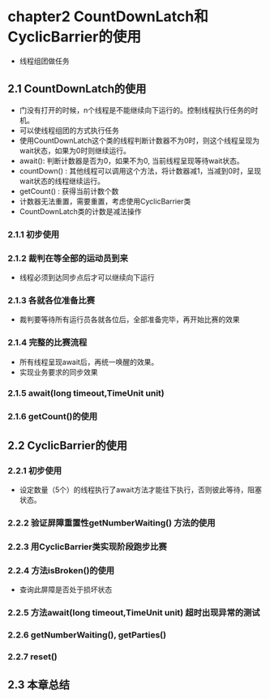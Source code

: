 # chapter2 CountDownLatch和CyclicBarrier的使用
- 线程组团做任务
## 2.1 CountDownLatch的使用
- 门没有打开的时候，n个线程是不能继续向下运行的。控制线程执行任务的时机。
- 可以使线程组团的方式执行任务
- 使用CountDownLatch这个类的线程判断计数器不为0时，则这个线程呈现为wait状态，如果为0时则继续运行。
- await(): 判断计数器是否为0，如果不为0, 当前线程呈现等待wait状态。
- countDown() : 其他线程可以调用这个方法，将计数器减1，当减到0时，呈现wait状态的线程继续运行。
- getCount() : 获得当前计数个数
- 计数器无法重置，需要重置，考虑使用CyclicBarrier类
- CountDownLatch类的计数是减法操作
### 2.1.1 初步使用

### 2.1.2 裁判在等全部的运动员到来
- 线程必须到达同步点后才可以继续向下运行

### 2.1.3 各就各位准备比赛
- 裁判要等待所有运行员各就各位后，全部准备完毕，再开始比赛的效果

### 2.1.4 完整的比赛流程
- 所有线程呈现await后，再统一唤醒的效果。
- 实现业务要求的同步效果


### 2.1.5 await(long timeout,TimeUnit unit) 
### 2.1.6 getCount()的使用

## 2.2 CyclicBarrier的使用
### 2.2.1 初步使用
- 设定数量（5个）的线程执行了await方法才能往下执行，否则彼此等待，阻塞状态。

### 2.2.2 验证屏障重置性getNumberWaiting() 方法的使用

### 2.2.3 用CyclicBarrier类实现阶段跑步比赛
### 2.2.4 方法isBroken()的使用
- 查询此屏障是否处于损坏状态

### 2.2.5 方法await(long timeout,TimeUnit unit) 超时出现异常的测试
### 2.2.6 getNumberWaiting(), getParties()
### 2.2.7 reset()

## 2.3 本章总结
